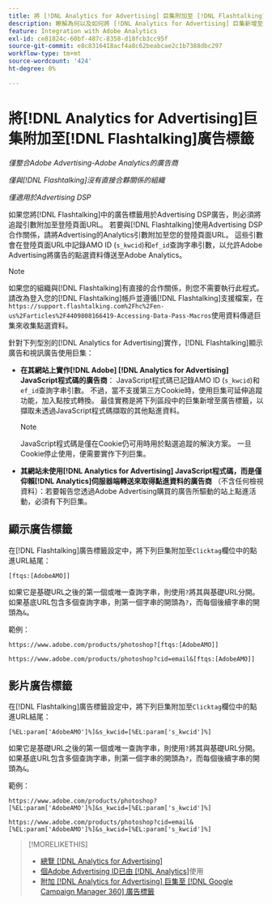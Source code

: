 ```yaml
---
title: 將 [!DNL Analytics for Advertising] 巨集附加至 [!DNL Flashtalking] 廣告標籤
description: 瞭解為何以及如何將 [!DNL Analytics for Advertising] 巨集新增至您的 [!DNL Flashtalking] 廣告標籤
feature: Integration with Adobe Analytics
exl-id: ce81824c-60bf-487c-8358-d18fcb3cc95f
source-git-commit: e8c8316418acf4a8c62beabcae2c1b7388dbc297
workflow-type: tm+mt
source-wordcount: '424'
ht-degree: 0%

---
```


# 將[!DNL Analytics for Advertising]巨集附加至[!DNL Flashtalking]廣告標籤

*僅整合Adobe Advertising-Adobe Analytics的廣告商*

*僅與[!DNL Flashtalking]沒有直接合夥關係的組織*

*僅適用於Advertising DSP*

如果您將[!DNL Flashtalking]中的廣告標籤用於Advertising DSP廣告，則必須將追蹤引數附加至登陸頁面URL。 若要與[!DNL Flashtalking]使用Advertising DSP合作關係，請將Advertising的Analytics引數附加至您的登陸頁面URL。 這些引數會在登陸頁面URL中記錄AMO ID (`s_kwcid`)和`ef_id`查詢字串引數，以允許Adobe Advertising將廣告的點選資料傳送至Adobe Analytics。

>[!NOTE]
>
>如果您的組織與[!DNL Flashtalking]有直接的合作關係，則您不需要執行此程式。 請改為登入您的[!DNL Flashtalking]帳戶並遵循[!DNL Flashtalking]支援檔案，在`https://support.flashtalking.com%2Fhc%2Fen-us%2Farticles%2F4409808166419-Accessing-Data-Pass-Macros`使用資料傳遞巨集來收集點選資料。

針對下列型別的[!DNL Analytics for Advertising]實作，[!DNL Flashtalking]顯示廣告和視訊廣告使用巨集：

* **在其網站上實作[!DNL Adobe] [!DNL Analytics for Advertising] JavaScript程式碼的廣告商**： JavaScript程式碼已記錄AMO ID (`s_kwcid`)和`ef_id`查詢字串引數。 不過，當不支援第三方Cookie時，使用巨集可延伸追蹤功能，加入點按式轉換。 最佳實務是將下列區段中的巨集新增至廣告標籤，以擷取未透過JavaScript程式碼擷取的其他點進資料。

  >[!NOTE]
  >
  >JavaScript程式碼是僅在Cookie仍可用時用於點選追蹤的解決方案。 一旦Cookie停止使用，便需要實作下列巨集。

* **其網站未使用[!DNL Analytics for Advertising] JavaScript程式碼，而是僅仰賴[!DNL Analytics]伺服器端轉送來取得點進資料的廣告商** （不含任何檢視資料）：若要報告您透過Adobe Advertising購買的廣告所驅動的站上點進活動，必須有下列巨集。

## 顯示廣告標籤

在[!DNL Flashtalking]廣告標籤設定中，將下列巨集附加至`Clicktag`欄位中的點進URL結尾：

```
[ftqs:[AdobeAMO]]
```

如果它是基礎URL之後的第一個或唯一查詢字串，則使用`?`將其與基礎URL分開。 如果基底URL包含多個查詢字串，則第一個字串的開頭為`?`，而每個後續字串的開頭為`&`。

範例：

`https://www.adobe.com/products/photoshop?[ftqs:[AdobeAMO]]`

`https://www.adobe.com/products/photoshop?cid=email&[ftqs:[AdobeAMO]]`

## 影片廣告標籤

在[!DNL Flashtalking]廣告標籤設定中，將下列巨集附加至`Clicktag`欄位中的點進URL結尾：

```
[%EL:param['AdobeAMO']%]&s_kwcid=[%EL:param['s_kwcid']%]
```

如果它是基礎URL之後的第一個或唯一查詢字串，則使用`?`將其與基礎URL分開。 如果基底URL包含多個查詢字串，則第一個字串的開頭為`?`，而每個後續字串的開頭為`&`。

範例：

`https://www.adobe.com/products/photoshop?[%EL:param['AdobeAMO']%]&s_kwcid=[%EL:param['s_kwcid']%]`

`https://www.adobe.com/products/photoshop?cid=email&[%EL:param['AdobeAMO']%]&s_kwcid=[%EL:param['s_kwcid']%]`

>[!MORELIKETHIS]
>
>* [總覽 [!DNL Analytics for Advertising]](overview.md)
>* [個Adobe Advertising ID已由 [!DNL Analytics]](/help/integrations/analytics/ids.md)使用
>* [附加 [!DNL Analytics for Advertising] 巨集至 [!DNL Google Campaign Manager 360] 廣告標籤](/help/integrations/analytics/macros-google-campaign-manager.md)

